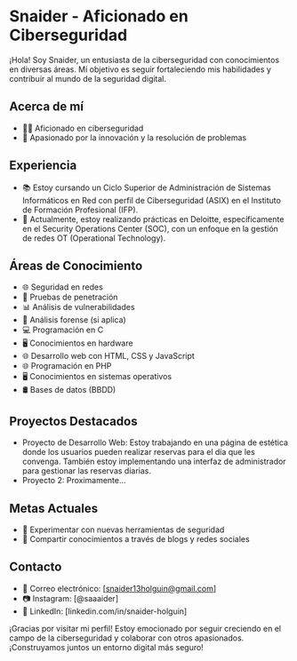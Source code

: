 # Snaider - Aficionado en Ciberseguridad

¡Hola! Soy Snaider, un entusiasta de la ciberseguridad con conocimientos en diversas áreas. Mi objetivo es seguir fortaleciendo mis habilidades y contribuir al mundo de la seguridad digital.

## Acerca de mí
- 👨‍💻 Aficionado en ciberseguridad
- 🚀 Apasionado por la innovación y la resolución de problemas

## Experiencia
- 📚 Estoy cursando un Ciclo Superior de Administración de Sistemas Informáticos en Red con perfil de Ciberseguridad (ASIX) en el Instituto de Formación Profesional (IFP).
- 💼 Actualmente, estoy realizando prácticas en Deloitte, específicamente en el Security Operations Center (SOC), con un enfoque en la gestión de redes OT (Operational Technology).

## Áreas de Conocimiento
- 🌐 Seguridad en redes
- 🔐 Pruebas de penetración
- 📊 Análisis de vulnerabilidades
- 🧐 Análisis forense (si aplica)
- 💻 Programación en C
- 🖥️ Conocimientos en hardware
- 🌐 Desarrollo web con HTML, CSS y JavaScript
- 🌐 Programación en PHP
- 🖥️ Conocimientos en sistemas operativos
- 🛢️ Bases de datos (BBDD)

## Proyectos Destacados
- Proyecto de Desarrollo Web: Estoy trabajando en una página de estética donde los usuarios pueden realizar reservas para el día que les convenga. También estoy implementando una interfaz de administrador para gestionar las reservas diarias.
- Proyecto 2: Proximamente...

## Metas Actuales
- 🤖 Experimentar con nuevas herramientas de seguridad
- 📝 Compartir conocimientos a través de blogs y redes sociales

## Contacto
- 📧 Correo electrónico: [snaider13holguin@gmail.com]
- 📷 Instagram: [@saaaider]
- 💼 LinkedIn: [linkedin.com/in/snaider-holguin]

¡Gracias por visitar mi perfil! Estoy emocionado por seguir creciendo en el campo de la ciberseguridad y colaborar con otros apasionados. ¡Construyamos juntos un entorno digital más seguro!
